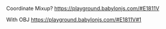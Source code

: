 Coordinate Mixup?
https://playground.babylonjs.com/#E1811V

With OBJ
https://playground.babylonjs.com/#E1811V#1

